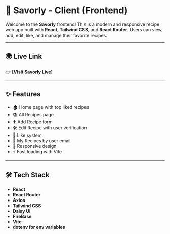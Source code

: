 # 🥗 Savorly - Client (Frontend)

Welcome to the **Savorly** frontend! This is a modern and responsive recipe web app built with **React**, **Tailwind CSS**, and **React Router**. Users can view, add, edit, like, and manage their favorite recipes.

---

## 🌍 Live Link

👉 **[Visit Savorly Live]**

---

## ✨ Features

- 🏠 Home page with top liked recipes
- 📚 All Recipes page
- ➕ Add Recipe form
- 🛠️ Edit Recipe with user verification
- 💖 Like system
- 🧾 My Recipes by user email
- 📱 Responsive design
- ⚡ Fast loading with Vite

---

## 🛠️ Tech Stack

- **React**
- **React Router**
- **Axios**
- **Tailwind CSS**
- **Daisy UI**
- **FireBase**
- **Vite**
- **dotenv for env variables**


